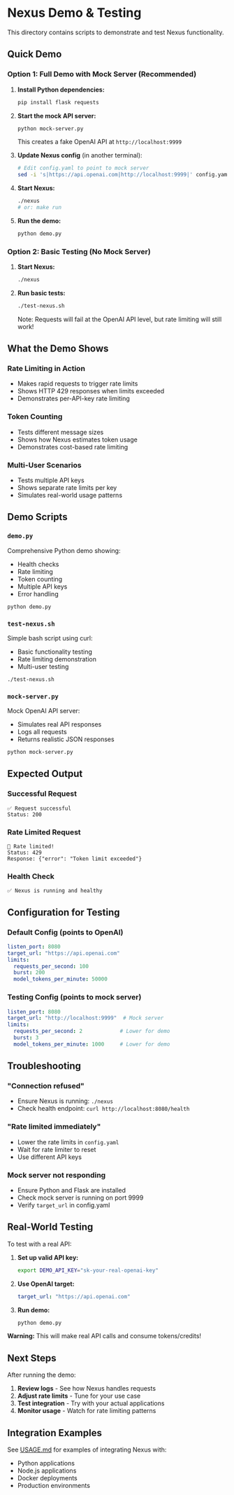 # Nexus Demo & Testing

This directory contains scripts to demonstrate and test Nexus functionality.

## Quick Demo

### Option 1: Full Demo with Mock Server (Recommended)

1. **Install Python dependencies:**
   ```bash
   pip install flask requests
   ```

2. **Start the mock API server:**
   ```bash
   python mock-server.py
   ```
   This creates a fake OpenAI API at `http://localhost:9999`

3. **Update Nexus config** (in another terminal):
   ```bash
   # Edit config.yaml to point to mock server
   sed -i 's|https://api.openai.com|http://localhost:9999|' config.yaml
   ```

4. **Start Nexus:**
   ```bash
   ./nexus
   # or: make run
   ```

5. **Run the demo:**
   ```bash
   python demo.py
   ```

### Option 2: Basic Testing (No Mock Server)

1. **Start Nexus:**
   ```bash
   ./nexus
   ```

2. **Run basic tests:**
   ```bash
   ./test-nexus.sh
   ```
   Note: Requests will fail at the OpenAI API level, but rate limiting will still work!

## What the Demo Shows

### Rate Limiting in Action
- Makes rapid requests to trigger rate limits
- Shows HTTP 429 responses when limits exceeded
- Demonstrates per-API-key rate limiting

### Token Counting
- Tests different message sizes
- Shows how Nexus estimates token usage
- Demonstrates cost-based rate limiting

### Multi-User Scenarios
- Tests multiple API keys
- Shows separate rate limits per key
- Simulates real-world usage patterns

## Demo Scripts

### `demo.py`
Comprehensive Python demo showing:
- Health checks
- Rate limiting
- Token counting
- Multiple API keys
- Error handling

```bash
python demo.py
```

### `test-nexus.sh`  
Simple bash script using curl:
- Basic functionality testing
- Rate limiting demonstration
- Multi-user testing

```bash
./test-nexus.sh
```

### `mock-server.py`
Mock OpenAI API server:
- Simulates real API responses
- Logs all requests
- Returns realistic JSON responses

```bash
python mock-server.py
```

## Expected Output

### Successful Request
```
✅ Request successful
Status: 200
```

### Rate Limited Request
```
🚫 Rate limited!
Status: 429
Response: {"error": "Token limit exceeded"}
```

### Health Check
```
✅ Nexus is running and healthy
```

## Configuration for Testing

### Default Config (points to OpenAI)
```yaml
listen_port: 8080
target_url: "https://api.openai.com"
limits:
  requests_per_second: 100
  burst: 200
  model_tokens_per_minute: 50000
```

### Testing Config (points to mock server)
```yaml
listen_port: 8080
target_url: "http://localhost:9999"  # Mock server
limits:
  requests_per_second: 2            # Lower for demo
  burst: 3
  model_tokens_per_minute: 1000     # Lower for demo
```

## Troubleshooting

### "Connection refused" 
- Ensure Nexus is running: `./nexus`
- Check health endpoint: `curl http://localhost:8080/health`

### "Rate limited immediately"
- Lower the rate limits in `config.yaml`
- Wait for rate limiter to reset
- Use different API keys

### Mock server not responding
- Ensure Python and Flask are installed
- Check mock server is running on port 9999
- Verify `target_url` in config.yaml

## Real-World Testing

To test with a real API:

1. **Set up valid API key:**
   ```bash
   export DEMO_API_KEY="sk-your-real-openai-key"
   ```

2. **Use OpenAI target:**
   ```yaml
   target_url: "https://api.openai.com"
   ```

3. **Run demo:**
   ```bash
   python demo.py
   ```

**Warning:** This will make real API calls and consume tokens/credits!

## Next Steps

After running the demo:

1. **Review logs** - See how Nexus handles requests
2. **Adjust rate limits** - Tune for your use case  
3. **Test integration** - Try with your actual applications
4. **Monitor usage** - Watch for rate limiting patterns

## Integration Examples

See [USAGE.md](USAGE.md) for examples of integrating Nexus with:
- Python applications
- Node.js applications  
- Docker deployments
- Production environments